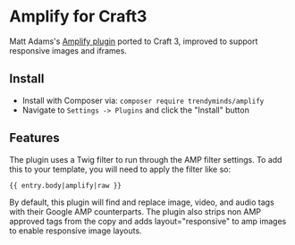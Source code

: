 # Amplify for Craft3

Matt Adams's [Amplify plugin](https://github.com/adamsmt/amplify) ported to Craft 3, improved to support responsive images and iframes.

## Install

- Install with Composer via: ``composer require trendyminds/amplify``
- Navigate to `Settings -> Plugins` and click the "Install" button

## Features

The plugin uses a Twig filter to run through the AMP filter settings. To add this to your template, you will need to apply the filter like so:

```
{{ entry.body|amplify|raw }}
```
By default, this plugin will find and replace image, video, and audio tags with their Google AMP counterparts. The plugin also strips non AMP approved tags from the copy and adds layout="responsive" to amp images to enable responsive image layouts.
